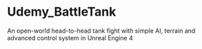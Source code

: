 # Udemy_BattleTank
An open-world head-to-head tank fight with simple AI, terrain and advanced control system in Unreal Engine 4
